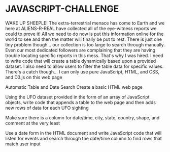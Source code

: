 # JAVASCRIPT-CHALLENGE
WAKE UP SHEEPLE! The extra-terrestrial menace has come to Earth and we here at ALIENS-R-REAL have collected all of the eye-witness reports we could to prove it! All we need to do now is put this information online for the world to see and then the matter will finally be put to rest. There is just one tiny problem though... our collection is too large to search through manually. Even our most dedicated followers are complaining that they are having trouble locating specific reports in this mess. That's why I was hired. I need to write code that will create a table dynamically based upon a provided dataset. I also need to allow users to filter the table data for specific values. There's a catch though... I can only use pure JavaScript, HTML, and CSS, and D3.js on this web page

Automatic Table and Date Search
Create a basic HTML web page

Using the UFO dataset provided in the form of an array of JavaScript objects, write code that appends a table to the web page and then adds new rows of data for each UFO sighting

Make sure there is a column for date/time, city, state, country, shape, and comment at the very least

Use a date form in the HTML document and write JavaScript code that will listen for events and search through the date/time column to find rows that match user input
